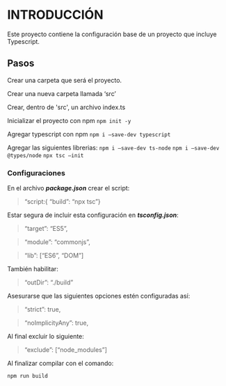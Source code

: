 # INTRODUCCIÓN

Este proyecto contiene la configuración base de un proyecto que incluye Typescript.

## Pasos

Crear una carpeta que será el proyecto.

Crear una nueva carpeta llamada ‘src’ 

Crear, dentro de 'src', un archivo index.ts

Inicializar el proyecto con npm ``` npm init -y ```

Agregar typescript con npm ```npm i —save-dev typescript```

Agregar las siguientes librerias:
```npm i —save-dev ts-node```
```npm i —save-dev @types/node```
```npx tsc —init```

### Configuraciones

En el archivo ***package.json*** crear el script:
> “script:{ “build”: “npx tsc”}

Estar segura de incluir esta configuración en ***tsconfig.json***:
>“target”: “ES5”,

>“module”: “commonjs”,

>“lib”: [“ES6”, “DOM”]

También habilitar:
>“outDir”: “./build”

Asesurarse que las siguientes opciones estén configuradas así:
>“strict”: true,

>“noImplicityAny”: true,

Al final excluir lo siguiente:
>“exclude”: [“node_modules”]


Al finalizar compilar con el comando:

```npm run build```

